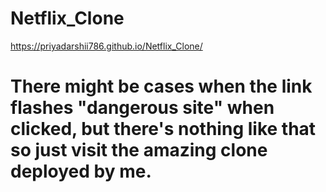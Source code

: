 # Netflix_Clone

https://priyadarshii786.github.io/Netflix_Clone/

# There might be cases when the link flashes "dangerous site" when clicked, but there's nothing like that so just visit the amazing clone deployed by me.
